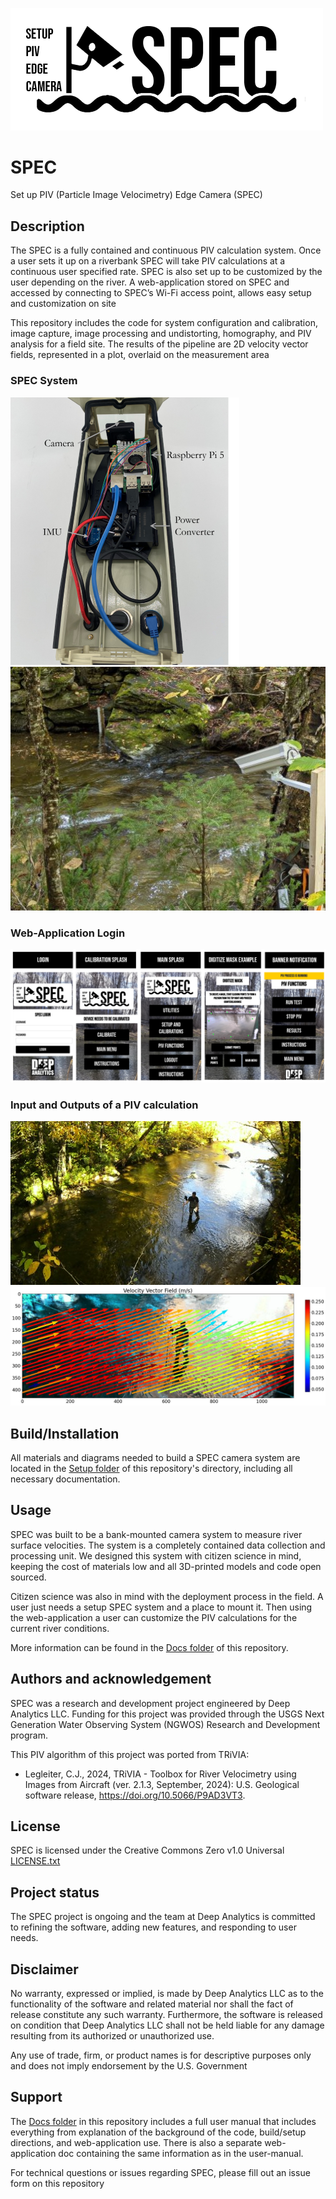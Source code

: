<img src="/app/static/images/SPEC_logo.png" alt="SPEC logo" width="500"/><br>

# SPEC
Set up PIV (Particle Image Velocimetry) Edge Camera (SPEC)


## Description
The SPEC is a fully contained and continuous PIV calculation system. Once a user sets it up on a riverbank SPEC will take PIV calculations at a continuous user specified rate. SPEC is also set up to be customized by the user depending on the river. A web-application stored on SPEC and accessed by connecting to SPEC’s Wi-Fi access point, allows easy setup and customization on site 

This repository includes the code for system configuration and calibration, image capture, image processing and undistorting, homography, and PIV analysis for a field site. The results of the pipeline are 2D velocity vector fields, represented in a plot, overlaid on the measurement area

### SPEC System

![fully labeled system](/app/static/images/full_labeled_system.png)     ![deploy SPEC](/app/static/images/deployed_system.jpg)

### Web-Application Login 

![Web-app](/app/static/images/web-app.png)

### Input and Outputs of a PIV calculation

![field site](/app/static/images/field_site.jpg)  ![velocity vectors](/app/static/images/field_site_vectors.jpg)

## Build/Installation
All materials and diagrams needed to build a SPEC camera system are located in the [Setup folder](Setup/) of this repository's directory, including all necessary documentation. 

## Usage
SPEC was built to be a bank-mounted camera system to measure river surface velocities. The system is a completely contained data collection and processing unit. We designed this system with citizen science in mind, keeping the cost of materials low and all 3D-printed models and code open sourced.

Citizen science was also in mind with the deployment process in the field. A user just needs a setup SPEC system and a place to mount it. Then using the web-application a user can customize the PIV calculations for the current river conditions.

More information can be found in the [Docs folder](Docs/) of this repository.

## Authors and acknowledgement
SPEC was a research and development project engineered by Deep Analytics LLC. Funding for this project was provided through the USGS Next Generation Water Observing System (NGWOS) Research and Development program.

This PIV algorithm of this project was ported from TRiVIA:
- Legleiter, C.J., 2024, TRiVIA - Toolbox for River Velocimetry using Images from Aircraft (ver. 2.1.3, September, 2024): U.S. Geological software release, 
    https://doi.org/10.5066/P9AD3VT3.

## License
SPEC is licensed under the Creative Commons Zero v1.0 Universal [LICENSE.txt](LICENSE.txt)

## Project status
The SPEC project is ongoing and the team at Deep Analytics is committed to refining the software, adding new features, and responding to user needs.

## Disclaimer
No warranty, expressed or implied, is made by Deep Analytics LLC as to the functionality of the software and related material nor shall the fact of release constitute any such warranty. Furthermore, the software is released on condition that Deep Analytics LLC shall not be held liable for any damage resulting from its authorized or unauthorized use.

Any use of trade, firm, or product names is for descriptive purposes only and does not imply endorsement by the U.S. Government

## Support
The [Docs folder](Docs/) in this repository includes a full user manual that includes everything from explanation of the background of the code, build/setup directions, and web-application use. There is also a separate web-application doc containing the same information as in the user-manual.

For technical questions or issues regarding SPEC, please fill out an issue form on this repository


